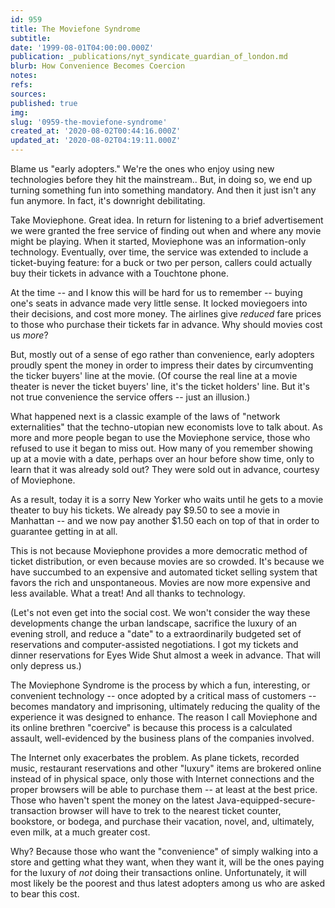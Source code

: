 ```yaml
---
id: 959
title: The Moviefone Syndrome
subtitle: 
date: '1999-08-01T04:00:00.000Z'
publication: _publications/nyt_syndicate_guardian_of_london.md
blurb: How Convenience Becomes Coercion
notes: 
refs: 
sources: 
published: true
img: 
slug: '0959-the-moviefone-syndrome'
created_at: '2020-08-02T00:44:16.000Z'
updated_at: '2020-08-02T04:19:11.000Z'
---
```

Blame us "early adopters." We're the ones who enjoy using new technologies before they hit the mainstream.. But, in doing so, we end up turning something fun into something mandatory. And then it just isn't any fun anymore. In fact, it's downright debilitating.

Take Moviephone. Great idea. In return for listening to a brief advertisement we were granted the free service of finding out when and where any movie might be playing. When it started, Moviephone was an information-only technology. Eventually, over time, the service was extended to include a ticket-buying feature: for a buck or two per person, callers could actually buy their tickets in advance with a Touchtone phone.

At the time -- and I know this will be hard for us to remember -- buying one's seats in advance made very little sense. It locked moviegoers into their decisions, and cost more money. The airlines give *reduced* fare prices to those who purchase their tickets far in advance. Why should movies cost us *more*?

But, mostly out of a sense of ego rather than convenience, early adopters proudly spent the money in order to impress their dates by circumventing the ticker buyers' line at the movie. (Of course the real line at a movie theater is never the ticket buyers' line, it's the ticket holders' line. But it's not true convenience the service offers -- just an illusion.)

What happened next is a classic example of the laws of "network externalities" that the techno-utopian new economists love to talk about. As more and more people began to use the Moviephone service, those who refused to use it began to miss out. How many of you remember showing up at a movie with a date, perhaps over an hour before show time, only to learn that it was already sold out? They were sold out in advance, courtesy of Moviephone.

As a result, today it is a sorry New Yorker who waits until he gets to a movie theater to buy his tickets. We already pay $9.50 to see a movie in Manhattan -- and we now pay another $1.50 each on top of that in order to guarantee getting in at all.

This is not because Moviephone provides a more democratic method of ticket distribution, or even because movies are so crowded. It's because we have succumbed to an expensive and automated ticket selling system that favors the rich and unspontaneous. Movies are now more expensive and less available. What a treat! And all thanks to technology.

(Let's not even get into the social cost. We won't consider the way these developments change the urban landscape, sacrifice the luxury of an evening stroll, and reduce a "date" to a extraordinarily budgeted set of reservations and computer-assisted negotiations. I got my tickets and dinner reservations for Eyes Wide Shut almost a week in advance. That will only depress us.)

The Moviephone Syndrome is the process by which a fun, interesting, or convenient technology -- once adopted by a critical mass of customers -- becomes mandatory and imprisoning, ultimately reducing the quality of the experience it was designed to enhance. The reason I call Moviephone and its online brethren "coercive" is because this process is a calculated assault, well-evidenced by the business plans of the companies involved.

The Internet only exacerbates the problem. As plane tickets, recorded music, restaurant reservations and other "luxury" items are brokered online instead of in physical space, only those with Internet connections and the proper browsers will be able to purchase them -- at least at the best price. Those who haven't spent the money on the latest Java-equipped-secure-transaction browser will have to trek to the nearest ticket counter, bookstore, or bodega, and purchase their vacation, novel, and, ultimately, even milk, at a much greater cost.

Why? Because those who want the "convenience" of simply walking into a store and getting what they want, when they want it, will be the ones paying for the luxury of *not* doing their transactions online. Unfortunately, it will most likely be the poorest and thus latest adopters among us who are asked to bear this cost.
